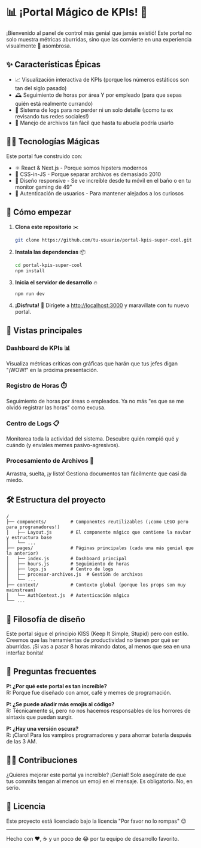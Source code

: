 # 📊 ¡Portal Mágico de KPIs! 🚀

¡Bienvenido al panel de control más genial que jamás existió! Este portal no solo muestra métricas aburridas, sino que las convierte en una experiencia visualmente 🤩 asombrosa.

## ✨ Características Épicas

- 📈 Visualización interactiva de KPIs (porque los números estáticos son tan del siglo pasado)
- 🕰️ Seguimiento de horas por área Y por empleado (para que sepas quién está realmente currando)
- 📝 Sistema de logs para no perder ni un solo detalle (¡como tu ex revisando tus redes sociales!)
- 📁 Manejo de archivos tan fácil que hasta tu abuela podría usarlo

## 🧙‍♂️ Tecnologías Mágicas

Este portal fue construido con:

- ⚛️ React & Next.js - Porque somos hipsters modernos
- 🎨 CSS-in-JS - Porque separar archivos es demasiado 2010
- 📱 Diseño responsive - Se ve increíble desde tu móvil en el baño o en tu monitor gaming de 49"
- 🔐 Autenticación de usuarios - Para mantener alejados a los curiosos

## 🚀 Cómo empezar

1. **Clona este repositorio** ✂️
   ```bash
   git clone https://github.com/tu-usuario/portal-kpis-super-cool.git
   ```

2. **Instala las dependencias** 📦
   ```bash
   cd portal-kpis-super-cool
   npm install
   ```

3. **Inicia el servidor de desarrollo** 🔥
   ```bash
   npm run dev
   ```

4. **¡Disfruta!** 🎉 Dirígete a [http://localhost:3000](http://localhost:3000) y maravíllate con tu nuevo portal.

## 📱 Vistas principales

### Dashboard de KPIs 📊
Visualiza métricas críticas con gráficas que harán que tus jefes digan "¡WOW!" en la próxima presentación.

### Registro de Horas ⏱️
Seguimiento de horas por áreas o empleados. Ya no más "es que se me olvidó registrar las horas" como excusa.

### Centro de Logs 📋
Monitorea toda la actividad del sistema. Descubre quién rompió qué y cuándo (y envíales memes pasivo-agresivos).

### Procesamiento de Archivos 📂
Arrastra, suelta, ¡y listo! Gestiona documentos tan fácilmente que casi da miedo.

## 🛠️ Estructura del proyecto

```
/
├── components/         # Componentes reutilizables (¡como LEGO pero para programadores!)
│   ├── Layout.js       # El componente mágico que contiene la navbar y estructura base
│   └── ...
├── pages/              # Páginas principales (cada una más genial que la anterior)
│   ├── index.js        # Dashboard principal
│   ├── hours.js        # Seguimiento de horas
│   ├── logs.js         # Centro de logs
│   ├── procesar-archivos.js  # Gestión de archivos
│   └── ...
├── context/            # Contexto global (porque los props son muy mainstream)
│   └── AuthContext.js  # Autenticación mágica
└── ...
```

## 🧠 Filosofía de diseño

Este portal sigue el principio KISS (Keep It Simple, Stupid) pero con estilo. Creemos que las herramientas de productividad no tienen por qué ser aburridas. ¡Si vas a pasar 8 horas mirando datos, al menos que sea en una interfaz bonita!

## 🤔 Preguntas frecuentes

**P: ¿Por qué este portal es tan increíble?**  
R: Porque fue diseñado con amor, café y memes de programación.

**P: ¿Se puede añadir más emojis al código?**  
R: Técnicamente sí, pero no nos hacemos responsables de los horrores de sintaxis que puedan surgir.

**P: ¿Hay una versión oscura?**  
R: ¡Claro! Para los vampiros programadores y para ahorrar batería después de las 3 AM.

## 👩‍💻 Contribuciones

¿Quieres mejorar este portal ya increíble? ¡Genial! Solo asegúrate de que tus commits tengan al menos un emoji en el mensaje. Es obligatorio. No, en serio.

## 📜 Licencia

Este proyecto está licenciado bajo la licencia "Por favor no lo rompas" 😉

---

Hecho con ❤️, ☕ y un poco de 😂 por tu equipo de desarrollo favorito.